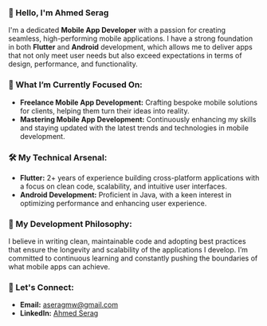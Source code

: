 ### 👋 Hello, I'm Ahmed Serag

I'm a dedicated **Mobile App Developer** with a passion for creating seamless, high-performing mobile applications. I have a strong foundation in both **Flutter** and **Android** development, which allows me to deliver apps that not only meet user needs but also exceed expectations in terms of design, performance, and functionality.

### 🚀 What I’m Currently Focused On:
- **Freelance Mobile App Development:** Crafting bespoke mobile solutions for clients, helping them turn their ideas into reality.
- **Mastering Mobile App Development:** Continuously enhancing my skills and staying updated with the latest trends and technologies in mobile development.

### 🛠 My Technical Arsenal:
- **Flutter:** 2+ years of experience building cross-platform applications with a focus on clean code, scalability, and intuitive user interfaces.
- **Android Development:** Proficient in Java, with a keen interest in optimizing performance and enhancing user experience.

### 🌟 My Development Philosophy:
I believe in writing clean, maintainable code and adopting best practices that ensure the longevity and scalability of the applications I develop. I’m committed to continuous learning and constantly pushing the boundaries of what mobile apps can achieve.

### 💬 Let's Connect:
- **Email:** aseragmw@gmail.com
- **LinkedIn:** [Ahmed Serag](https://www.linkedin.com/in/ahmed-serag-90462a248/) 